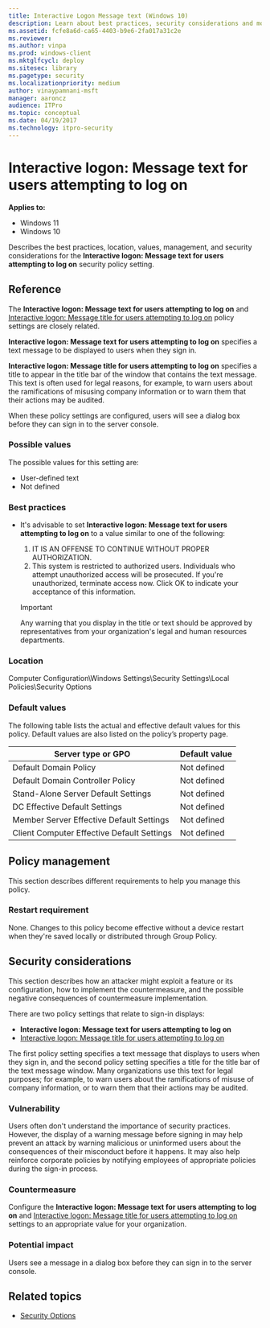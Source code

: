 ```yaml
---
title: Interactive Logon Message text (Windows 10)
description: Learn about best practices, security considerations and more for the security policy setting, Interactive logon Message text for users attempting to log on.
ms.assetid: fcfe8a6d-ca65-4403-b9e6-2fa017a31c2e
ms.reviewer: 
ms.author: vinpa
ms.prod: windows-client
ms.mktglfcycl: deploy
ms.sitesec: library
ms.pagetype: security
ms.localizationpriority: medium
author: vinaypamnani-msft
manager: aaroncz
audience: ITPro
ms.topic: conceptual
ms.date: 04/19/2017
ms.technology: itpro-security
---
```


# Interactive logon: Message text for users attempting to log on

**Applies to:**

- Windows 11
- Windows 10

Describes the best practices, location, values, management, and security considerations for the **Interactive logon: Message text for users attempting to log on** security policy setting.

## Reference

The **Interactive logon: Message text for users attempting to log on** and [Interactive logon: Message title for users attempting to log on](interactive-logon-message-title-for-users-attempting-to-log-on.md) policy settings are closely related.

**Interactive logon: Message text for users attempting to log on** specifies a text message to be displayed to users when they sign in.

**Interactive logon: Message title for users attempting to log on** specifies a title to appear in the title bar of the window that contains the text message. This text is often used for legal reasons, for example, to warn users about the ramifications of misusing company information or to warn them that their actions may be audited.

When these policy settings are configured, users will see a dialog box before they can sign in to the server console.

### Possible values

The possible values for this setting are:

- User-defined text
- Not defined

### Best practices

- It's advisable to set **Interactive logon: Message text for users attempting to log on** to a value similar to one of the following:

  1. IT IS AN OFFENSE TO CONTINUE WITHOUT PROPER AUTHORIZATION.
  2. This system is restricted to authorized users. Individuals who attempt unauthorized access will be prosecuted. If you're unauthorized, terminate access now. Click OK to indicate your acceptance of this information.
    > [!IMPORTANT]
    > Any warning that you display in the title or text should be approved by representatives from your organization's legal and human resources departments.

### Location

Computer Configuration\\Windows Settings\\Security Settings\\Local Policies\\Security Options

### Default values

The following table lists the actual and effective default values for this policy. Default values are also listed on the policy’s property page.

| Server type or GPO | Default value |
| - | - |
| Default Domain Policy| Not defined|
| Default Domain Controller Policy | Not defined|
| Stand-Alone Server Default Settings | Not defined|
| DC Effective Default Settings | Not defined|
| Member Server Effective Default Settings | Not defined|
| Client Computer Effective Default Settings | Not defined|

## Policy management

This section describes different requirements to help you manage this policy.

### Restart requirement

None. Changes to this policy become effective without a device restart when they're saved locally or distributed through Group Policy.

## Security considerations

This section describes how an attacker might exploit a feature or its configuration, how to implement the countermeasure, and the possible negative consequences of countermeasure implementation.

There are two policy settings that relate to sign-in displays:

- **Interactive logon: Message text for users attempting to log on**
- [Interactive logon: Message title for users attempting to log on](interactive-logon-message-title-for-users-attempting-to-log-on.md)

The first policy setting specifies a text message that displays to users when they sign in, and the second policy setting specifies a title for the title bar of the text message window. Many organizations use this text for legal purposes; for example, to warn users about the ramifications of misuse of company information, or to warn them that their actions may be audited.

### Vulnerability

Users often don't understand the importance of security practices. However, the display of a warning message before signing in may help prevent an attack by warning malicious or uninformed users about the consequences of their misconduct before it happens. It may also help reinforce corporate policies by notifying employees of appropriate policies during the sign-in process.

### Countermeasure

Configure the **Interactive logon: Message text for users attempting to log on** and [Interactive logon: Message title for users attempting to log on](interactive-logon-message-title-for-users-attempting-to-log-on.md) settings to an appropriate value for your organization.

### Potential impact

Users see a message in a dialog box before they can sign in to the server console.

## Related topics

- [Security Options](security-options.md)
